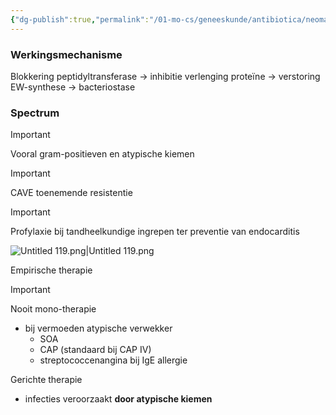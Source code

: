 ```yaml
---
{"dg-publish":true,"permalink":"/01-mo-cs/geneeskunde/antibiotica/neomacroliden/","noteIcon":"","created":"2024-11-24T10:57:24.150+01:00","updated":"2024-12-29T13:58:43.298+01:00"}
---
```


### Werkingsmechanisme

Blokkering peptidyltransferase → inhibitie verlenging proteïne → verstoring EW-synthese → bacteriostase

  

### Spectrum

> [!important]  
> Vooral gram-positieven en atypische kiemen  
  
> [!important]  
> CAVE toenemende resistentie  
  
> [!important]  
> Profylaxie bij tandheelkundige ingrepen ter preventie van endocarditis  

![Untitled 119.png|Untitled 119.png](/img/user/06%20Toolkit/Files/Untitled%20119.png)

  

Empirische therapie

> [!important]  
> Nooit mono-therapie  

- bij vermoeden atypische verwekker
    - SOA
    - CAP (standaard bij CAP IV)
    - streptococcenangina bij IgE allergie

Gerichte therapie

- infecties veroorzaakt **door atypische kiemen**